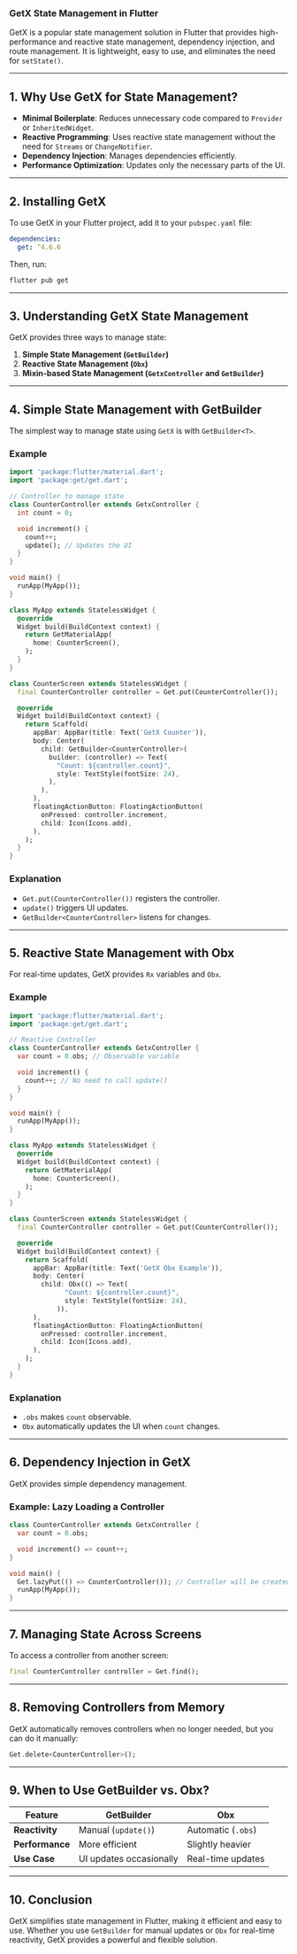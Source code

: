 ### **GetX State Management in Flutter**
GetX is a popular state management solution in Flutter that provides high-performance and reactive state management, dependency injection, and route management. It is lightweight, easy to use, and eliminates the need for `setState()`.

---

## **1. Why Use GetX for State Management?**
- **Minimal Boilerplate**: Reduces unnecessary code compared to `Provider` or `InheritedWidget`.
- **Reactive Programming**: Uses reactive state management without the need for `Streams` or `ChangeNotifier`.
- **Dependency Injection**: Manages dependencies efficiently.
- **Performance Optimization**: Updates only the necessary parts of the UI.

---

## **2. Installing GetX**
To use GetX in your Flutter project, add it to your `pubspec.yaml` file:

```yaml
dependencies:
  get: ^4.6.6
```

Then, run:

```sh
flutter pub get
```

---

## **3. Understanding GetX State Management**
GetX provides three ways to manage state:

1. **Simple State Management (`GetBuilder`)**
2. **Reactive State Management (`Obx`)**
3. **Mixin-based State Management (`GetxController` and `GetBuilder`)**

---

## **4. Simple State Management with GetBuilder**
The simplest way to manage state using `GetX` is with `GetBuilder<T>`.

### **Example**
```dart
import 'package:flutter/material.dart';
import 'package:get/get.dart';

// Controller to manage state
class CounterController extends GetxController {
  int count = 0;

  void increment() {
    count++;
    update(); // Updates the UI
  }
}

void main() {
  runApp(MyApp());
}

class MyApp extends StatelessWidget {
  @override
  Widget build(BuildContext context) {
    return GetMaterialApp(
      home: CounterScreen(),
    );
  }
}

class CounterScreen extends StatelessWidget {
  final CounterController controller = Get.put(CounterController());

  @override
  Widget build(BuildContext context) {
    return Scaffold(
      appBar: AppBar(title: Text('GetX Counter')),
      body: Center(
        child: GetBuilder<CounterController>(
          builder: (controller) => Text(
            "Count: ${controller.count}",
            style: TextStyle(fontSize: 24),
          ),
        ),
      ),
      floatingActionButton: FloatingActionButton(
        onPressed: controller.increment,
        child: Icon(Icons.add),
      ),
    );
  }
}
```
### **Explanation**
- `Get.put(CounterController())` registers the controller.
- `update()` triggers UI updates.
- `GetBuilder<CounterController>` listens for changes.

---

## **5. Reactive State Management with Obx**
For real-time updates, GetX provides `Rx` variables and `Obx`.

### **Example**
```dart
import 'package:flutter/material.dart';
import 'package:get/get.dart';

// Reactive Controller
class CounterController extends GetxController {
  var count = 0.obs; // Observable variable

  void increment() {
    count++; // No need to call update()
  }
}

void main() {
  runApp(MyApp());
}

class MyApp extends StatelessWidget {
  @override
  Widget build(BuildContext context) {
    return GetMaterialApp(
      home: CounterScreen(),
    );
  }
}

class CounterScreen extends StatelessWidget {
  final CounterController controller = Get.put(CounterController());

  @override
  Widget build(BuildContext context) {
    return Scaffold(
      appBar: AppBar(title: Text('GetX Obx Example')),
      body: Center(
        child: Obx(() => Text(
              "Count: ${controller.count}",
              style: TextStyle(fontSize: 24),
            )),
      ),
      floatingActionButton: FloatingActionButton(
        onPressed: controller.increment,
        child: Icon(Icons.add),
      ),
    );
  }
}
```
### **Explanation**
- `.obs` makes `count` observable.
- `Obx` automatically updates the UI when `count` changes.

---

## **6. Dependency Injection in GetX**
GetX provides simple dependency management.

### **Example: Lazy Loading a Controller**
```dart
class CounterController extends GetxController {
  var count = 0.obs;

  void increment() => count++;
}

void main() {
  Get.lazyPut(() => CounterController()); // Controller will be created only when needed
  runApp(MyApp());
}
```

---

## **7. Managing State Across Screens**
To access a controller from another screen:

```dart
final CounterController controller = Get.find();
```

---

## **8. Removing Controllers from Memory**
GetX automatically removes controllers when no longer needed, but you can do it manually:

```dart
Get.delete<CounterController>();
```

---

## **9. When to Use GetBuilder vs. Obx?**
| Feature         | GetBuilder           | Obx                     |
|---------------|-----------------|-------------------|
| **Reactivity** | Manual (`update()`) | Automatic (`.obs`) |
| **Performance** | More efficient    | Slightly heavier |
| **Use Case**  | UI updates occasionally | Real-time updates |

---

## **10. Conclusion**
GetX simplifies state management in Flutter, making it efficient and easy to use. Whether you use `GetBuilder` for manual updates or `Obx` for real-time reactivity, GetX provides a powerful and flexible solution.
